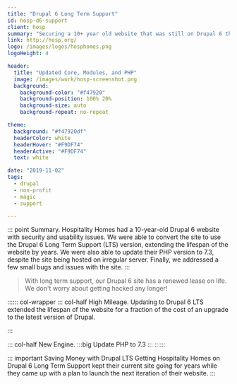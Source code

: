 ```yaml
---
title: "Drupal 6 Long Term Support"
id: hosp-d6-support
client: hosp
summary: "Securing a 10+ year old website that was still on Drupal 6 that was prone to hacks and bugs."
link: http://hosp.org/
logo: /images/logos/hosphomes.png
logoHeight: 4

header:
  title: "Updated Core, Modules, and PHP"
  image: /images/work/hosp-screenshot.png
  background:
    background-color: "#f47920"
    background-position: 100% 20%
    background-size: auto
    background-repeat: no-repeat

theme:
  background: "#f47920df"
  headerColor: white
  headerHover: "#F9DF74"
  headerActive: "#F9DF74"
  text: white

date: "2019-11-02"
tags:
  - drupal
  - non-profit
  - magic
  - support

---
```


::: point Summary.
Hospitality Homes had a 10-year-old Drupal 6 website with security and usability issues.  We were able to convert the site to use the Drupal 6 Long Term Support (LTS) version, extending the lifespan of the website by years.  We were also able to update their PHP version to 7.3, despite the site being hosted on irregular server.  Finally, we addressed a few small bugs and issues with the site.
:::

> With long term support, our Drupal 6 site has a renewed lease on life. We don't worry about getting hacked any longer!

:::::: col-wrapper
::: col-half High Mileage.
Updating to Drupal 6 LTS extended the lifespan of the website for a fraction of the cost of an upgrade to the latest version of Drupal.

:::

::: col-half New Engine.
:::big
Update PHP to 7.3
:::
::::::

::: important Saving Money with Drupal LTS
Getting Hospitality Homes on Drupal 6 Long Term Support kept their current site going for years while they came up with a plan to launch the next iteration of their website.
:::
